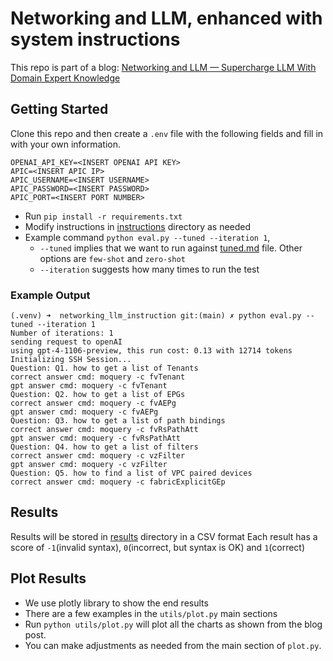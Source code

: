 # Networking and LLM, enhanced with system instructions

This repo is part of a blog: [Networking and LLM — Supercharge LLM With Domain Expert Knowledge](https://medium.com/@zhangineer/networking-and-llm-supercharge-llm-with-domain-expert-knowledge-997006ca938b)

## Getting Started

Clone this repo and then create a `.env` file with the following fields and fill in with your own information.

```commandline
OPENAI_API_KEY=<INSERT OPENAI API KEY>
APIC=<INSERT APIC IP>
APIC_USERNAME=<INSERT USERNAME>
APIC_PASSWORD=<INSERT PASSWORD>
APIC_PORT=<INSERT PORT NUMBER>
```

* Run `pip install -r requirements.txt`
* Modify instructions in [instructions](instructions) directory as needed
* Example command `python eval.py --tuned --iteration 1`, 
  * `--tuned` implies that we want to run against [tuned.md](instructions/tuned.md) file. Other options are `few-shot` and `zero-shot`
  * `--iteration` suggests how many times to run the test

### Example Output
```
(.venv) ➜  networking_llm_instruction git:(main) ✗ python eval.py --tuned --iteration 1
Number of iterations: 1
sending request to openAI
using gpt-4-1106-preview, this run cost: 0.13 with 12714 tokens
Initializing SSH Session...
Question: Q1. how to get a list of Tenants
correct answer cmd: moquery -c fvTenant
gpt answer cmd: moquery -c fvTenant
Question: Q2. how to get a list of EPGs
correct answer cmd: moquery -c fvAEPg
gpt answer cmd: moquery -c fvAEPg
Question: Q3. how to get a list of path bindings
correct answer cmd: moquery -c fvRsPathAtt
gpt answer cmd: moquery -c fvRsPathAtt
Question: Q4. how to get a list of filters
correct answer cmd: moquery -c vzFilter
gpt answer cmd: moquery -c vzFilter
Question: Q5. how to find a list of VPC paired devices
correct answer cmd: moquery -c fabricExplicitGEp
```

## Results
Results will be stored in [results](results) directory in a CSV format
Each result has a score of `-1`(invalid syntax), `0`(incorrect, but syntax is OK) and `1`(correct)


## Plot Results
* We use plotly library to show the end results
* There are a few examples in the `utils/plot.py` main sections
* Run `python utils/plot.py` will plot all the charts as shown from the blog post.
* You can make adjustments as needed from the main section of `plot.py`.